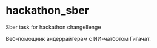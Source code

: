 # hackathon_sber
Sber task for hackathon changellenge

Веб-помощник андеррайтерам с ИИ-чатботом Гигачат.
